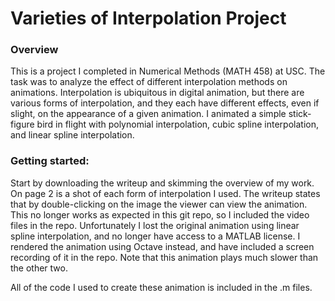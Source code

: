 # Varieties of Interpolation Project

### Overview
This is a project I completed in Numerical Methods (MATH 458) at USC. The task was to analyze the effect of different interpolation methods on animations. Interpolation is ubiquitous in digital animation, but there are various forms of interpolation, and they each have different effects, even if slight, on the appearance of a given animation. I animated a simple stick-figure bird in flight with polynomial interpolation, cubic spline interpolation, and linear spline interpolation.

### Getting started:
Start by downloading the writeup and skimming the overview of my work. On page 2 is a shot of each form of interpolation I used. The writeup states that by double-clicking on the image the viewer can view the animation. This no longer works as expected in this git repo, so I included the video files in the repo. Unfortunately I lost the original animation using linear spline interpolation, and no longer have access to a MATLAB license. I rendered the animation using Octave instead, and have included a screen recording of it in the repo. Note that this animation plays much slower than the other two.

All of the code I used to create these animation is included in the .m files.

